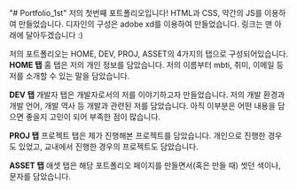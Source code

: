 "# Portfolio_1st" 
저의 첫번째 포트폴리오입니다! 
HTML과 CSS, 약간의 JS를 이용하여 만들었습니다.
디자인의 구성은 adobe xd를 이용하여 만들었습니다.
링크는 맨 아래에 달아두겠습니다 :)

저의 포트폴리오는 HOME, DEV, PROJ, ASSET의 4가지의 탭으로 구성되어있습니다.
<strong>HOME 탭</strong>
홈 탭은 저의 개인 정보를 담았습니다.
저의 이름부터 mbti, 취미, 이메일 등 저를 소개할 수 있는 말을 담았습니다.

<strong>DEV 탭</strong>
개발자 탭은 개발자로서의 저를 이야기하고자 만들었습니다.
저의 개발 환경과 개발 언어, 개발 역사 등 개발과 관련된 저를 담았습니다.
아직 이부분은 어떤 내용을 담으면 좋을지 고민이 되어 부족한 점이 많습니다.

<strong>PROJ 탭</strong>
프로젝트 탭은 제가 진행해본 프로젝트를 담았습니다. 
개인으로 진행한 경우도 있었고, 교내에서 진행한 경우의 프로젝트도 담았습니다.

<strong>ASSET 탭</strong>
애셋 탭은 해당 포트폴리오 페이지를 만들면서(혹은 만들 때) 썻던 색이나, 문자를 담았습니다.

